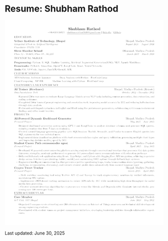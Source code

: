 # Resume: Shubham Rathod 

![Resume](resume.png)



























Last updated: June 30, 2025
